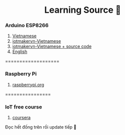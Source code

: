 <h1 align="center">Learning Source 👋</h1>

### Arduino ESP8266
1. [Vietnamese](https://arduino.esp8266.vn)
2. [iotmakervn-Vietnamese](https://iotmakervn.github.io/iot-starter-book/?fbclid=IwAR3OEx-2PjzI8bDJwU6tVKOvYVzZFB8BOlPtUw9I3bbO3cr2FYimsWPleRQ)
3. [iotmakervn-Vietnamese + source code](https://github.com/iotmakervn/iot-starter-book/releases/tag/v1.0?fbclid=IwAR0hcC2d3jwvbHXJAQ2Zkrhkqil4mayR4VHzzd-h5nhegdlof036GpZJ5Y0)
4. [English](http://file.allitebooks.com/20170420/Internet%20of%20Things%20with%20ESP8266.pdf)

===================

### Raspberry Pi

1. [raspberrypi.org](https://www.raspberrypi.org)

================

### IoT free course
1. [coursera](https://www.coursera.org/specializations/iot)

Đọc hết đống trên rồi update tiếp 👋